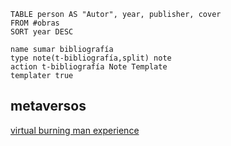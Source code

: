 ```dataview
TABLE person AS "Autor", year, publisher, cover
FROM #obras
SORT year DESC
```

```button
name sumar bibliografía
type note(t-bibliografía,split) note
action t-bibliografía Note Template
templater true
```


## metaversos

[virtual burning man experience](https://brcvr.org/)